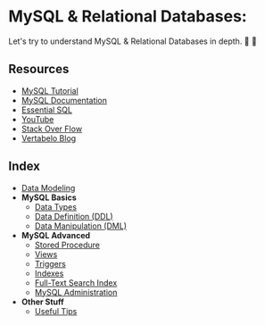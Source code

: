 # MySQL & Relational Databases:
Let's try to understand MySQL & Relational Databases in depth. :mag_right: :floppy_disk:

## Resources
* [MySQL Tutorial](http://www.mysqltutorial.org/)
* [MySQL Documentation](https://dev.mysql.com/doc/)
* [Essential SQL](https://www.essentialsql.com/)
* [YouTube](https://www.youtube.com/)
* [Stack Over Flow](https://stackoverflow.com/)
* [Vertabelo Blog](http://www.vertabelo.com/blog)

## Index
* [Data Modeling](./docs/data-modeling)
* **MySQL Basics**
    * [Data Types](./docs/data-types)
    * [Data Definition (DDL)](./docs/data-definition)
    * [Data Manipulation (DML)](./docs/data-manipulation)
* **MySQL Advanced**
    * [Stored Procedure](./docs/stored-procedure)
    * [Views](./docs/views)
    * [Triggers](./docs/triggers)
    * [Indexes](./docs/index)
    * [Full-Text Search Index](./docs/full-text)
    * [MySQL Administration](./docs/administration)
* **Other Stuff**
    * [Useful Tips](./docs/tips)

